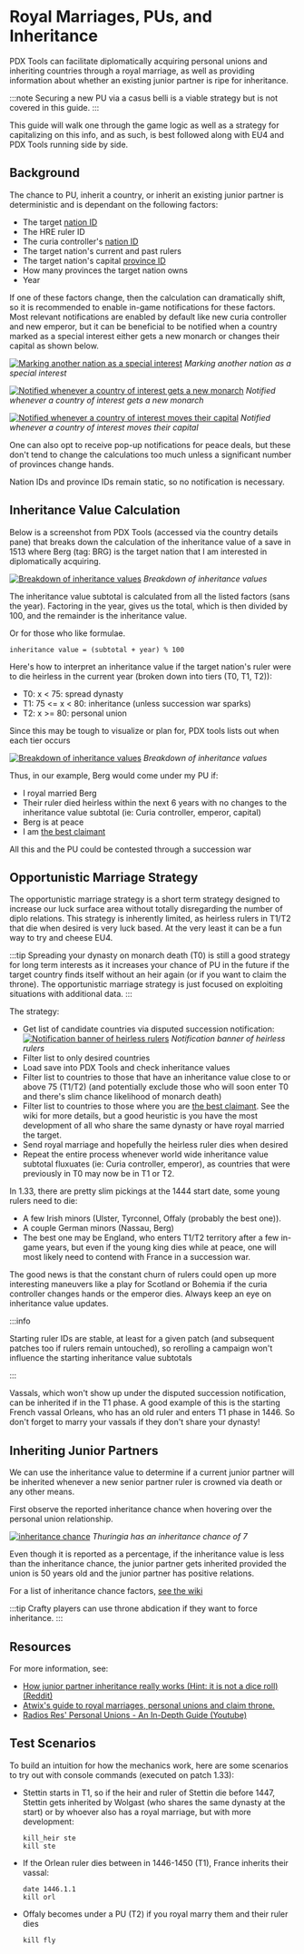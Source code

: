 # Royal Marriages, PUs, and Inheritance

PDX Tools can facilitate diplomatically acquiring personal unions and inheriting countries through a royal marriage, as well as providing information about whether an existing junior partner is ripe for inheritance.

:::note
Securing a new PU via a casus belli is a viable strategy but is not covered in this guide.
:::

This guide will walk one through the game logic as well as a strategy for capitalizing on this info, and as such, is best followed along with EU4 and PDX Tools running side by side.

## Background

The chance to PU, inherit a country, or inherit an existing junior partner is deterministic and is dependant on the following factors:

- The target [nation ID](https://eu4.paradoxwikis.com/Countries#List_of_tags)
- The HRE ruler ID
- The curia controller's [nation ID](https://eu4.paradoxwikis.com/Countries#List_of_tags)
- The target nation's current and past rulers
- The target nation's capital [province ID](https://eu4.paradoxwikis.com/Geographical_list_of_provinces)
- How many provinces the target nation owns
- Year

If one of these factors change, then the calculation can dramatically shift, so it is recommended to enable in-game notifications for these factors. Most relevant notifications are enabled by default like new curia controller and new emperor, but it can be beneficial to be notified when a country marked as a special interest either gets a new monarch or changes their capital as shown below.

[![Marking another nation as a special interest](interest.jpg)](interest.jpg)
*Marking another nation as a special interest*

[![Notified whenever a country of interest gets a new monarch](monarch.jpg)](monarch.jpg)
*Notified whenever a country of interest gets a new monarch*

[![Notified whenever a country of interest moves their capital](capital.jpg)](capital.jpg)
*Notified whenever a country of interest moves their capital*

One can also opt to receive pop-up notifications for peace deals, but these don't tend to change the calculations too much unless a significant number of provinces change hands.

Nation IDs and province IDs remain static, so no notification is necessary.

## Inheritance Value Calculation

Below is a screenshot from PDX Tools (accessed via the country details pane) that breaks down the calculation of the inheritance value of a save in 1513 where Berg (tag: BRG) is the target nation that I am interested in diplomatically acquiring.

[![Breakdown of inheritance values](breakdown-1.png)](breakdown-1.png)
*Breakdown of inheritance values*

The inheritance value subtotal is calculated from all the listed factors (sans the year). Factoring in the year, gives us the total, which is then divided by 100, and the remainder is the inheritance value.

Or for those who like formulae.

```plain
inheritance value = (subtotal + year) % 100
```

Here's how to interpret an inheritance value if the target nation's ruler were to die heirless in the current year (broken down into tiers (T0, T1, T2)):

- T0: x < 75: spread dynasty
- T1: 75 <= x < 80: inheritance (unless succession war sparks)
- T2: x >= 80: personal union

Since this may be tough to visualize or plan for, PDX tools lists out when each tier occurs

[![Breakdown of inheritance values](breakdown-2.png)](breakdown-2.png)
*Breakdown of inheritance values*

Thus, in our example, Berg would come under my PU if:

- I royal married Berg
- Their ruler died heirless within the next 6 years with no changes to the inheritance value subtotal (ie: Curia controller, emperor, capital)
- Berg is at peace
- I am [the best claimant](https://eu4.paradoxwikis.com/Personal_union#Personal_union_through_diplomatic_means)

All this and the PU could be contested through a succession war

## Opportunistic Marriage Strategy

The opportunistic marriage strategy is a short term strategy designed to increase our luck surface area without totally disregarding the number of diplo relations. This strategy is inherently limited, as heirless rulers in T1/T2 that die when desired is very luck based. At the very least it can be a fun way to try and cheese EU4.

:::tip
Spreading your dynasty on monarch death (T0) is still a good strategy for long term interests as it increases your chance of PU in the future if the target country finds itself without an heir again (or if you want to claim the throne). The opportunistic marriage strategy is just focused on exploiting situations with additional data.
:::

The strategy:

- Get list of candidate countries via disputed succession notification:
  [![Notification banner of heirless rulers](notification-banner.jpg)](notification-banner.jpg)
  *Notification banner of heirless rulers*
- Filter list to only desired countries
- Load save into PDX Tools and check inheritance values
- Filter list to countries to those that have an inheritance value close to or above 75 (T1/T2) (and potentially exclude those who will soon enter T0 and there's slim chance likelihood of monarch death)
- Filter list to countries to those where you are [the best claimant](https://eu4.paradoxwikis.com/Personal_union#Personal_union_through_diplomatic_means). See the wiki for more details, but a good heuristic is you have the most development of all who share the same dynasty or have royal married the target.
- Send royal marriage and hopefully the heirless ruler dies when desired
- Repeat the entire process whenever world wide inheritance value subtotal fluxuates (ie: Curia controller, emperor), as countries that were previously in T0 may now be in T1 or T2.

In 1.33, there are pretty slim pickings at the 1444 start date, some young rulers need to die:

- A few Irish minors (Ulster, Tyrconnel, Offaly (probably the best one)).
- A couple German minors (Nassau, Berg)
- The best one may be England, who enters T1/T2 territory after a few in-game years, but even if the young king dies while at peace, one will most likely need to contend with France in a succession war.

The good news is that the constant churn of rulers could open up more interesting maneuvers like a play for Scotland or Bohemia if the curia controller changes hands or the emperor dies. Always keep an eye on inheritance value updates.  

:::info

Starting ruler IDs are stable, at least for a given patch (and subsequent patches too if rulers remain untouched), so rerolling a campaign won't influence the starting inheritance value subtotals

:::

Vassals, which won't show up under the disputed succession notification, can be inherited if in the T1 phase. A good example of this is the starting French vassal Orleans, who has an old ruler and enters T1 phase in 1446. So don't forget to marry your vassals if they don't share your dynasty! 

## Inheriting Junior Partners

We can use the inheritance value to determine if a current junior partner will be inherited whenever a new senior partner ruler is crowned via death or any other means.

First observe the reported inheritance chance when hovering over the personal union relationship.

[![inheritance chance](inheritance-chance.png)](inheritance-chance.png)
*Thuringia has an inheritance chance of 7*

Even though it is reported as a percentage, if the inheritance value is less than the inheritance chance, the junior partner gets inherited provided the union is 50 years old and the junior partner has positive relations.

For a list of inheritance chance factors, [see the wiki](https://eu4.paradoxwikis.com/Personal_union#Inheritance)

:::tip
Crafty players can use throne abdication if they want to force inheritance.
:::

## Resources

For more information, see:

- [How junior partner inheritance really works (Hint: it is not a dice roll) (Reddit)](https://www.reddit.com/r/eu4/comments/sfnba3/how_junior_partner_inheritance_really_workshint/?utm_source=share&utm_medium=web2x&context=3)
- [Atwix's guide to royal marriages, personal unions and claim throne.](https://forum.paradoxplaza.com/forum/threads/guide-to-royal-marriages-personal-unions-and-claim-throne.788829)
- [Radios Res' Personal Unions - An In-Depth Guide (Youtube)](https://youtu.be/seW0FRZdts4)

## Test Scenarios

To build an intuition for how the mechanics work, here are some scenarios to try out with console commands (executed on patch 1.33):

- Stettin starts in T1, so if the heir and ruler of Stettin die before 1447, Stettin gets inherited by Wolgast (who shares the same dynasty at the start) or by whoever also has a royal marriage, but with more development:
  ```
  kill_heir ste
  kill ste
  ```
- If the Orlean ruler dies between in 1446-1450 (T1), France inherits their vassal:
  ```
  date 1446.1.1
  kill orl
  ```
- Offaly becomes under a PU (T2) if you royal marry them and their ruler dies
  ```
  kill fly
  ```
